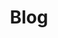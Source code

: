 ---
title: "Blog"
headline: "The Forestry Blog"
textline: Welcome to the Forestry blog! Read up on news regarding our product and the JAMStack!
menu: main
weight: 4
outputs: ["HTML", "RSS", "OpenSearch", "Algolia"]
publishdate: 2017-12-31 00:00:00 -0400
expirydate: 2030-01-01 00:00:00 -0400
---
